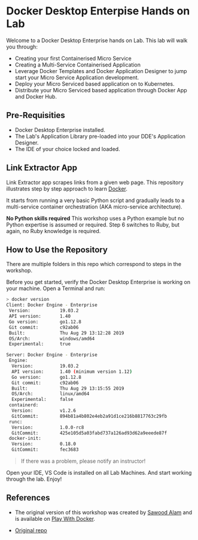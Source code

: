 # Docker Desktop Enterpise Hands on Lab

Welcome to a Docker Desktop Enterprise hands on Lab. This lab will walk you
through:

- Creating your first Containerised Micro Service
- Creating a Multi-Service Containerised Application
- Leverage Docker Templates and Docker Application Designer to jump start your
  Micro Service Application development. 
- Deploy your Micro Serviced based application on to Kubernetes.
- Distribute your Micro Serviced based application through Docker App and Docker
  Hub.

## Pre-Requisities

- Docker Desktop Enterprise installed.
- The Lab's Application Library pre-loaded into your DDE's Application Designer.
- The IDE of your choice locked and loaded.

## Link Extractor App

Link Extractor app scrapes links from a given web page.  This repository
illustrates step by step approach to learn [Docker](https://www.docker.com/).

It starts from running a very basic Python script and gradually leads to a
multi-service container orchestration (AKA micro-service architecture).

**No Python skills required** This workshop uses a Python example but no Python
expertise is assumed or required. Step 6 switches to Ruby, but again, no Ruby
knowledge is required.

## How to Use the Repository

There are multiple folders in this repo which correspond to steps in the
workshop.

Before you get started, verify the Docker Desktop Enterprise is working on your
machine. Open a Terminal and run:

```bash
> docker version
Client: Docker Engine - Enterprise
 Version:           19.03.2
 API version:       1.40
 Go version:        go1.12.8
 Git commit:        c92ab06
 Built:             Thu Aug 29 13:12:28 2019
 OS/Arch:           windows/amd64
 Experimental:      true

Server: Docker Engine - Enterprise
 Engine:
  Version:          19.03.2
  API version:      1.40 (minimum version 1.12)
  Go version:       go1.12.8
  Git commit:       c92ab06
  Built:            Thu Aug 29 13:15:55 2019
  OS/Arch:          linux/amd64
  Experimental:     false
 containerd:
  Version:          v1.2.6
  GitCommit:        894b81a4b802e4eb2a91d1ce216b8817763c29fb
 runc:
  Version:          1.0.0-rc8
  GitCommit:        425e105d5a03fabd737a126ad93d62a9eeede87f
 docker-init:
  Version:          0.18.0
  GitCommit:        fec3683
```

> If there was a problem, please notify an instructor!

Open your IDE, VS Code is installed on all Lab Machines. And start working
through the lab. Enjoy!

## References

* The original version of this workshop was created by [Sawood
  Alam](https://twitter.com/ibnesayeed) and is available on [Play With
  Docker](https://training.play-with-docker.com/microservice-orchestration/).

* [Original repo](https://github.com/ibnesayeed/linkextractor)
